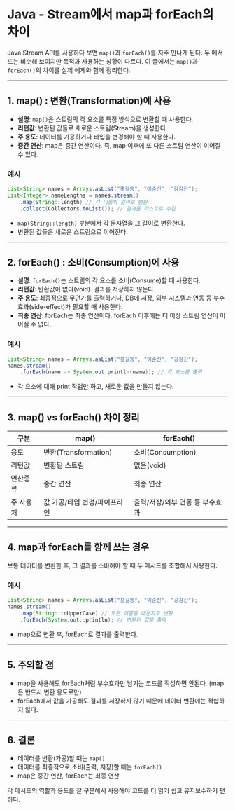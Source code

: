 # Java - Stream에서 map과 forEach의 차이


 

Java Stream API를 사용하다 보면 `map()`과 `forEach()`를 자주 만나게 된다. 두 메서드는 비슷해 보이지만 목적과 사용하는 상황이 다르다. 이 글에서는 `map()`과 `forEach()`의 차이를 실제 예제와 함께 정리한다.

---

## 1. map() : 변환(Transformation)에 사용

* **설명**: `map()`은 스트림의 각 요소를 특정 방식으로 변환할 때 사용한다.
* **리턴값**: 변환된 값들로 새로운 스트림(Stream)을 생성한다.
* **주 용도**: 데이터를 가공하거나 타입을 변경해야 할 때 사용한다.
* **중간 연산**: map은 중간 연산이다. 즉, map 이후에 또 다른 스트림 연산이 이어질 수 있다.

### 예시

```java
List<String> names = Arrays.asList("홍길동", "이순신", "강감찬");
List<Integer> nameLengths = names.stream()
    .map(String::length) // 각 이름의 길이로 변환
    .collect(Collectors.toList()); // 결과를 리스트로 수집
```

* `map(String::length)` 부분에서 각 문자열을 그 길이로 변환한다.
* 변환된 값들은 새로운 스트림으로 이어진다.

---

## 2. forEach() : 소비(Consumption)에 사용

* **설명**: `forEach()`는 스트림의 각 요소를 소비(Consume)할 때 사용한다.
* **리턴값**: 반환값이 없다(void). 결과를 저장하지 않는다.
* **주 용도**: 최종적으로 무언가를 출력하거나, DB에 저장, 외부 시스템과 연동 등 부수효과(side-effect)가 필요할 때 사용한다.
* **최종 연산**: forEach는 최종 연산이다. forEach 이후에는 더 이상 스트림 연산이 이어질 수 없다.

### 예시

```java
List<String> names = Arrays.asList("홍길동", "이순신", "강감찬");
names.stream()
    .forEach(name -> System.out.println(name)); // 각 요소를 출력
```

* 각 요소에 대해 print 작업만 하고, 새로운 값을 만들지 않는다.

---

## 3. map() vs forEach() 차이 정리

| 구분    | map()              | forEach()          |
| ----- | ------------------ | ------------------ |
| 용도    | 변환(Transformation) | 소비(Consumption)    |
| 리턴값   | 변환된 스트림            | 없음(void)           |
| 연산종류  | 중간 연산              | 최종 연산              |
| 주 사용처 | 값 가공/타입 변경/파이프라인   | 출력/저장/외부 연동 등 부수효과 |

---

## 4. map과 forEach를 함께 쓰는 경우

보통 데이터를 변환한 후, 그 결과를 소비해야 할 때 두 메서드를 조합해서 사용한다.

### 예시

```java
List<String> names = Arrays.asList("홍길동", "이순신", "강감찬");
names.stream()
    .map(String::toUpperCase) // 모든 이름을 대문자로 변환
    .forEach(System.out::println); // 변환된 값을 출력
```

* map으로 변환 후, forEach로 결과를 출력한다.

---

## 5. 주의할 점

* map을 사용해도 forEach처럼 부수효과만 남기는 코드를 작성하면 안된다. (map은 반드시 변환 용도로만)
* forEach에서 값을 가공해도 결과를 저장하지 않기 때문에 데이터 변환에는 적합하지 않다.

---

## 6. 결론

* 데이터를 변환(가공)할 때는 `map()`
* 데이터를 최종적으로 소비(출력, 저장)할 때는 `forEach()`
* map은 중간 연산, forEach는 최종 연산

각 메서드의 역할과 용도를 잘 구분해서 사용해야 코드를 더 읽기 쉽고 유지보수하기 편하다.
